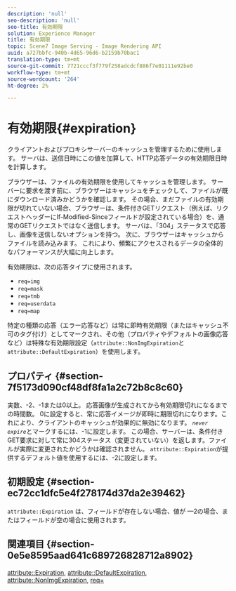 ```yaml
---
description: 'null'
seo-description: 'null'
seo-title: 有効期限
solution: Experience Manager
title: 有効期限
topic: Scene7 Image Serving - Image Rendering API
uuid: a727bbfc-940b-4d65-96d6-b2159b70bac1
translation-type: tm+mt
source-git-commit: 7721cccf3f779f258adcdcf886f7e01111e92be0
workflow-type: tm+mt
source-wordcount: '264'
ht-degree: 2%

---
```



# 有効期限{#expiration}

クライアントおよびプロキシサーバーのキャッシュを管理するために使用します。 サーバは、送信日時にこの値を加算して、HTTP応答データの有効期限日時を計算します。

ブラウザーは、ファイルの有効期限を使用してキャッシュを管理します。 サーバーに要求を渡す前に、ブラウザーはキャッシュをチェックして、ファイルが既にダウンロード済みかどうかを確認します。 その場合、まだファイルの有効期限が切れていない場合、ブラウザーは、条件付きGETリクエスト（例えば、リクエストヘッダーにIf-Modified-Sinceフィールドが設定されている場合）を、通常のGETリクエストではなく送信します。 サーバは、「304」ステータスで応答し、画像を送信しないオプションを持つ。 次に、ブラウザーはキャッシュからファイルを読み込みます。 これにより、頻繁にアクセスされるデータの全体的なパフォーマンスが大幅に向上します。

有効期限は、次の応答タイプに使用されます。

* `req=img`
* `req=mask`
* `req=tmb`
* `req=userdata`
* `req=map`

特定の種類の応答（エラー応答など）は常に即時有効期限（またはキャッシュ不可のタグ付け）としてマークされ、その他（プロパティやデフォルトの画像応答など）は特殊な有効期限設定（`attribute::NonImgExpiration`と`attribute::DefaultExpiration`）を使用します。

## プロパティ {#section-7f5173d090cf48df8fa1a2c72b8c8c60}

実数、-2、-1または0以上。 応答画像が生成されてから有効期限切れになるまでの時間数。 0に設定すると、常に応答イメージが即時に期限切れになります。これにより、クライアントのキャッシュが効果的に無効になります。 *`never expire`*&#x200B;とマークするには、-1に設定します。 この場合、サーバーは、条件付きGET要求に対して常に304ステータス（変更されていない）を返します。ファイルが実際に変更されたかどうかは確認されません。 `attribute::Expiration`が提供するデフォルト値を使用するには、-2に設定します。

## 初期設定 {#section-ec72cc1dfc5e4f278174d37da2e39462}

`attribute::Expiration` は、フィールドが存在しない場合、値が —2の場合、またはフィールドが空の場合に使用されます。

## 関連項目 {#section-0e5e8595aad641c689726828712a8902}

[attribute::Expiration](../../../../../../is-api/image-catalog/image-serving-api-ref/c-image-catalog-reference/c-attributes-reference/r-expiration.md#reference-a0bf4686425d4e00b8014c4950fb62b7),  [attribute::DefaultExpiration](../../../../../../is-api/image-catalog/image-serving-api-ref/c-image-catalog-reference/c-attributes-reference/r-defaultexpiration.md#reference-0526166fab654fceb243b75d1ea4f0cf),  [attribute::NonImgExpiration](../../../../../../is-api/image-catalog/image-serving-api-ref/c-image-catalog-reference/c-attributes-reference/r-nonimgexpiration.md#reference-a8066cd0d24b4ea98100ade4821f1f9d),  [req=](../../../../../../is-api/http-ref/image-serving-api-ref/c-http-protocol-reference/c-command-reference/r-req/r-req.md#reference-907cdb4a97034db7ad94695f25552e76)
